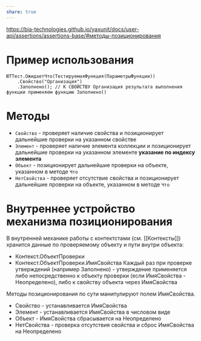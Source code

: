 ```yaml
---
share: true  
---
```

https://bia-technologies.github.io/yaxunit/docs/user-api/assertions/assertions-base/#методы-позиционирования

# Пример использования
```bsl
ЮТТест.ОжидаетЧто(ТестируемаяФункция(ПараметрыФункции))
	.Свойство("Организация")
	.Заполнено(); // К СВОЙСТВУ Организация результата выполнения функции применяем функцию Заполнено()
```
# Методы
- `Свойство` - проверяет наличие свойства и позиционирует дальнейшие проверки на указанном свойстве
- `Элемент` - проверяет наличие элемента коллекции и позиционирует дальнейшие проверки на указанном элементе **указание по индексу элемента**
- `Объект` - позиционирует дальнейшие проверки на объекте, указанном в методе `Что`
- `НетСвойства` - проверяет отсутствие свойства и позиционирует дальнейшие проверки на объекте, указанном в методе `Что`
# Внутреннее устройство механизма позиционирования
В внутренней механике работы с контектстами (см. [[Контексты]]) хранится данные по проверяемому объекту и пути внутри объекта:
- Контекст.ОбъектПроверки
- Контекст.ОбъектПроверки.ИмяСвойства
Каждый раз при проверке утверждений (например Заполнено) - утверждение применяется либо непосредственно к объекту проверки (если ИмяСвойства - Неопределено), либо к свойству объекта через ИмяСвойства

Методы позиционирования по сути манипулируют полем ИмяСвойства.
- Свойство - устанавливается ИмяСвойства
- Элемент -  устанавливается ИмяСвойства в числовом виде
- Объект - ИмяСвойства сбрасывается на Неопределено
- НетСвойства - проверка отсутствия свойства и сброс ИмяСвойства  на Неопределено
